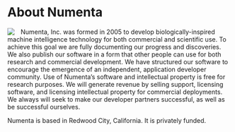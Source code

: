 
# About Numenta

<div style="float:left;padding-right:14px"><img src="{{ site.baseurl }}/images/team.jpg"/></div>

Numenta, Inc. was formed in 2005 to develop biologically-inspired machine intelligence technology for both commercial and scientific use. To achieve this goal we are fully documenting our progress and discoveries. We also publish our software in a form that other people can use for both research and commercial development. We have structured our software to encourage the emergence of an independent, application developer community. Use of Numenta’s software and intellectual property is free for research purposes. We will generate revenue by selling support, licensing software, and licensing intellectual property for commercial deployments. We always will seek to make our developer partners successful, as well as be successful ourselves.

Numenta is based in Redwood City, California. It is privately funded.
